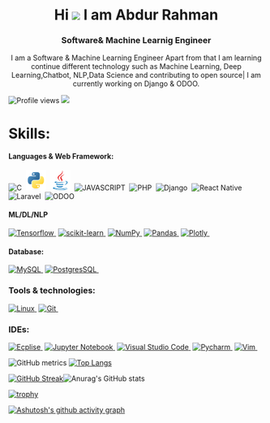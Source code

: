 
<h1 align="center"> Hi <img src="https://c.tenor.com/yWSRmymbuBkAAAAM/waving-hi.gif width="55px" height="55px" "> I am Abdur Rahman</h1> 

<h3 align="center"> Software& Machine Learnig Engineer </h3> 

<p align="center">
I am a Software & Machine Learning Engineer Apart from that I am learning continue different technology such as Machine Learning, Deep Learning,Chatbot, NLP,Data Science and contributing to open source| I am currently working on Django & ODOO.
</p>



![Profile views](https://gpvc.arturio.dev/Abdurrahmans) ![](https://visitor-badge.glitch.me/badge?page_id=Abdurrahmans.Abdurrahmans)


<h1>Skills:</h1>

<h4>Languages & Web Framework:</h4>
<p dir="auto">
 <a target="blank" rel="noopener noreferrer nofollow" herf="[https://camo.githubusercontent.com/94be0a2e5be1429…76f3d707974686f6e266c6f676f436f6c6f723d7768697465](https://en.cppreference.com/)">
  <img src="https://raw.githubusercontent.com/arasgungore/arasgungore/main/icons/c.svg" alt="C" width="40" height style="max-width: 100%;">&nbsp;</a>
 
 
 <a target="blank" rel="noopener noreferrer nofollow" herf="https://www.python.org">
  <img src="https://raw.githubusercontent.com/devicons/devicon/master/icons/python/python-original.svg" alt="PYTHON" width="40" height style="max-width: 100%;">&nbsp;</a>
 
  <a target="blank" rel="noopener noreferrer nofollow" herf="https://www.java.org">
  <img src="https://raw.githubusercontent.com/devicons/devicon/master/icons/java/java-original.svg" alt="JAVA" width="40" height style="max-width: 100%;">&nbsp;</a>
 
 
 <a target="blank" rel="noopener noreferrer nofollow" herf="https://developer.mozilla.org/en-US/docs/Web/JavaScript">
  <img src="https://static.javatpoint.com/images/javascript/javascript_logo.png" alt="JAVASCRIPT" width="40" height style="max-width: 100%;">&nbsp;</a>
 
 <a target="blank" rel="noopener noreferrer nofollow" herf="https://www.php.net">
  <img src="https://upload.wikimedia.org/wikipedia/commons/thumb/2/27/PHP-logo.svg/711px-PHP-logo.svg.png?20180502235434" alt="PHP" width="40" height style="max-width: 100%;">&nbsp;</a>
 
 <a target="blank" rel="noopener noreferrer nofollow" herf="https://docs.djangoproject.com">
  <img src="https://studygyaan.com/wp-content/uploads/2021/12/django-logo-negative.png" alt="Django" width="40" height style="max-width: 100%;">&nbsp;</a>

 <a target="blank" rel="noopener noreferrer nofollow" herf="https://reactnative.dev/">
  <img src="https://upload.wikimedia.org/wikipedia/commons/thumb/a/a7/React-icon.svg/1200px-React-icon.svg.png" alt="React Native" width="40" height style="max-width: 100%;">&nbsp;</a>
 
  <a target="blank" rel="noopener noreferrer nofollow" herf="https://laravel.com">
  <img src="https://upload.wikimedia.org/wikipedia/commons/thumb/9/9a/Laravel.svg/1200px-Laravel.svg.png" alt="Laravel" width="40" height style="max-width: 100%;">&nbsp;</a>
 
  <a target="blank" rel="noopener noreferrer nofollow" herf="https://www.odoo.com/">
  <img src="https://upload.wikimedia.org/wikipedia/commons/5/50/Odoo_logo.svg" alt="ODOO" width="40" height style="max-width: 100%;">&nbsp;</a>
 
 
</p>


<h4>ML/DL/NLP</h4>
<p dir="auto">
 <a target="blank" rel="noopener noreferrer nofollow" href="https://camo.githubusercontent.com/80ab2110fcef93088fac399375889c8ba9d46f3daa68a1a1cfac50fb475c9dc3/68747470733a2f2f696d672e736869656c64732e696f2f62616467652f54656e736f72466c6f772d4646364630303f7374796c653d666f722d7468652d6261646765266c6f676f3d74656e736f72666c6f77266c6f676f436f6c6f723d7768697465">
  <img src="https://camo.githubusercontent.com/80ab2110fcef93088fac399375889c8ba9d46f3daa68a1a1cfac50fb475c9dc3/68747470733a2f2f696d672e736869656c64732e696f2f62616467652f54656e736f72466c6f772d4646364630303f7374796c653d666f722d7468652d6261646765266c6f676f3d74656e736f72666c6f77266c6f676f436f6c6f723d7768697465"     
alt="Tensorflow" data-canonical-src="https://img.shields.io/badge/TensorFlow-FF6F00?style=for-the-badge&logo=tensorflow&logoColor=white" style="max-width: 100%;">&nbsp;</a>
   
<a target="blank" rel="noopener noreferrer nofollow" href="https://camo.githubusercontent.com/5e8b6493343a841ed161f1862e7de688f67ba8809ad0a76a8f04af618ab2c3bf/68747470733a2f2f696d672e736869656c64732e696f2f62616467652f7363696b69742d2d6c6561726e2d2532334637393331452e7376673f7374796c653d666f722d7468652d6261646765266c6f676f3d7363696b69742d6c6561726e266c6f676f436f6c6f723d7768697465">
  <img src="https://camo.githubusercontent.com/5e8b6493343a841ed161f1862e7de688f67ba8809ad0a76a8f04af618ab2c3bf/68747470733a2f2f696d672e736869656c64732e696f2f62616467652f7363696b69742d2d6c6561726e2d2532334637393331452e7376673f7374796c653d666f722d7468652d6261646765266c6f676f3d7363696b69742d6c6561726e266c6f676f436f6c6f723d7768697465"
alt="scikit-learn" data-canonical-src="https://img.shields.io/badge/scikit--learn-%23F7931E.svg?style=for-the-badge&logo=scikit-learn&logoColor=white" style="max-width: 100%;">&nbsp;</a>
 
 
 <a target="blank" rel="noopener noreferrer nofollow" href="https://camo.githubusercontent.com/a1c5e9056e3be1e1058d8517b025af60f61f75395a78245776db71a7703aff9c/68747470733a2f2f696d672e736869656c64732e696f2f62616467652f6e756d70792d2532333031333234332e7376673f7374796c653d666f722d7468652d6261646765266c6f676f3d6e756d7079266c6f676f436f6c6f723d7768697465">
  <img src="https://camo.githubusercontent.com/a1c5e9056e3be1e1058d8517b025af60f61f75395a78245776db71a7703aff9c/68747470733a2f2f696d672e736869656c64732e696f2f62616467652f6e756d70792d2532333031333234332e7376673f7374796c653d666f722d7468652d6261646765266c6f676f3d6e756d7079266c6f676f436f6c6f723d7768697465"
 alt="NumPy" data-canonical-src="https://img.shields.io/badge/numpy-%23013243.svg?style=for-the-badge&logo=numpy&logoColor=white"style="max-width: 100%;">&nbsp;</a>
   
 
 <a target="blank" rel="noopener noreferrer nofollow" href="https://camo.githubusercontent.com/f737c8a9e60949e59f80fcca0b0019df76efb3c8ae56d38736bb93e44b447000/68747470733a2f2f696d672e736869656c64732e696f2f62616467652f70616e6461732d2532333135303435382e7376673f7374796c653d666f722d7468652d6261646765266c6f676f3d70616e646173266c6f676f436f6c6f723d7768697465">
  <img src="https://camo.githubusercontent.com/f737c8a9e60949e59f80fcca0b0019df76efb3c8ae56d38736bb93e44b447000/68747470733a2f2f696d672e736869656c64732e696f2f62616467652f70616e6461732d2532333135303435382e7376673f7374796c653d666f722d7468652d6261646765266c6f676f3d70616e646173266c6f676f436f6c6f723d7768697465"
 alt="Pandas" data-canonical-src="https://img.shields.io/badge/pandas-%23150458.svg?style=for-the-badge&logo=pandas&logoColor=white" style="max-width: 100%;">&nbsp;</a>
 
  <a target="blank" rel="noopener noreferrer nofollow" href="https://camo.githubusercontent.com/2f9c3edd9ff2d48dd262b930c3f5faf9d5956ae61661f2df1d4c941f143d36c8/68747470733a2f2f696d672e736869656c64732e696f2f62616467652f506c6f746c792d2532333346344637352e7376673f7374796c653d666f722d7468652d6261646765266c6f676f3d706c6f746c79266c6f676f436f6c6f723d7768697465">
  <img src="https://camo.githubusercontent.com/2f9c3edd9ff2d48dd262b930c3f5faf9d5956ae61661f2df1d4c941f143d36c8/68747470733a2f2f696d672e736869656c64732e696f2f62616467652f506c6f746c792d2532333346344637352e7376673f7374796c653d666f722d7468652d6261646765266c6f676f3d706c6f746c79266c6f676f436f6c6f723d7768697465"
 alt="Plotly" data-canonical-src="https://img.shields.io/badge/Plotly-%233F4F75.svg?style=for-the-badge&logo=plotly&logoColor=white" style="max-width: 100%;">&nbsp;</a>
 
</p>

<h4>Database:</h4>
<p dir="auto">
 <a target="blank" rel="noopener noreferrer nofollow" href="https://camo.githubusercontent.com/988b23566a8e239f9717abbed64d36834115c8a8c7082a71c358e04f47f8398c/68747470733a2f2f696d672e736869656c64732e696f2f62616467652f4d7953514c2d3030303030463f7374796c653d666f722d7468652d6261646765266c6f676f3d6d7973716c266c6f676f436f6c6f723d7768697465">
  <img src="https://camo.githubusercontent.com/988b23566a8e239f9717abbed64d36834115c8a8c7082a71c358e04f47f8398c/68747470733a2f2f696d672e736869656c64732e696f2f62616467652f4d7953514c2d3030303030463f7374796c653d666f722d7468652d6261646765266c6f676f3d6d7973716c266c6f676f436f6c6f723d7768697465"
    alt="MySQL" data-canonical-src="https://img.shields.io/badge/MySQL-00000F?style=for-the-badge&logo=mysql&logoColor=white" style="max-width: 100%;">&nbsp;</a>
 
  <a target="blank" rel="noopener noreferrer nofollow" href="https://camo.githubusercontent.com/281c069a2703e948b536500b9fd808cb4fb2496b3b66741db4013a2c89e91986/68747470733a2f2f696d672e736869656c64732e696f2f62616467652f506f737467726553514c2d3331363139323f7374796c653d666f722d7468652d6261646765266c6f676f3d706f737467726573716c266c6f676f436f6c6f723d7768697465">
  <img src="https://camo.githubusercontent.com/281c069a2703e948b536500b9fd808cb4fb2496b3b66741db4013a2c89e91986/68747470733a2f2f696d672e736869656c64732e696f2f62616467652f506f737467726553514c2d3331363139323f7374796c653d666f722d7468652d6261646765266c6f676f3d706f737467726573716c266c6f676f436f6c6f723d7768697465"
 alt="PostgresSQL" data-canonical-src="https://img.shields.io/badge/PostgreSQL-316192?style=for-the-badge&logo=postgresql&logoColor=white" style="max-width: 100%;">&nbsp;</a>
</p>
<h3>Tools & technologies:</h3>

<p dir="auto">
<a target="blank" rel="noopener noreferrer nofollow" href="https://camo.githubusercontent.com/878e15b4f7576e844856dc60d855ba0587d3d2bc56211fbe69734ebccb13b068/68747470733a2f2f696d672e736869656c64732e696f2f62616467652f4c696e75782d4643433632343f7374796c653d666f722d7468652d6261646765266c6f676f3d6c696e7578266c6f676f436f6c6f723d626c61636b">
  <img src="https://camo.githubusercontent.com/878e15b4f7576e844856dc60d855ba0587d3d2bc56211fbe69734ebccb13b068/68747470733a2f2f696d672e736869656c64732e696f2f62616467652f4c696e75782d4643433632343f7374796c653d666f722d7468652d6261646765266c6f676f3d6c696e7578266c6f676f436f6c6f723d626c61636b"
 alt="Linux" data-canonical-src="https://img.shields.io/badge/Linux-FCC624?style=for-the-badge&logo=linux&logoColor=black" style="max-width: 100%;">&nbsp;</a>
 
 
 <a target="blank" rel="noopener noreferrer nofollow" href="https://camo.githubusercontent.com/06c6858186510906c21d8c951168d55d976d7dfb9176ed6125c55b8a7de0baae/68747470733a2f2f696d672e736869656c64732e696f2f62616467652f4749542d4534344333303f7374796c653d666f722d7468652d6261646765266c6f676f3d676974266c6f676f436f6c6f723d7768697465">
  <img src="https://camo.githubusercontent.com/06c6858186510906c21d8c951168d55d976d7dfb9176ed6125c55b8a7de0baae/68747470733a2f2f696d672e736869656c64732e696f2f62616467652f4749542d4534344333303f7374796c653d666f722d7468652d6261646765266c6f676f3d676974266c6f676f436f6c6f723d7768697465"
 alt="Git" data-canonical-src="https://img.shields.io/badge/GIT-E44C30?style=for-the-badge&logo=git&logoColor=white" style="max-width: 100%;">&nbsp;</a>
</p>
<h3>IDEs:</h3>

<p dir="auto">
<a target="blank" rel="noopener noreferrer nofollow" href="https://camo.githubusercontent.com/c1762c032012c12072a0ffe9717331353b85afe8d703b20164972e3f3743a6ab/68747470733a2f2f696d672e736869656c64732e696f2f62616467652f45636c697073652d4645374131362e7376673f7374796c653d666f722d7468652d6261646765266c6f676f3d45636c69707365266c6f676f436f6c6f723d7768697465">
  <img src="https://camo.githubusercontent.com/c1762c032012c12072a0ffe9717331353b85afe8d703b20164972e3f3743a6ab/68747470733a2f2f696d672e736869656c64732e696f2f62616467652f45636c697073652d4645374131362e7376673f7374796c653d666f722d7468652d6261646765266c6f676f3d45636c69707365266c6f676f436f6c6f723d7768697465"
 alt="Ecplise" data-canonical-src="https://img.shields.io/badge/Eclipse-FE7A16.svg?style=for-the-badge&logo=Eclipse&logoColor=white" style="max-width: 100%;">&nbsp;</a>
 
 
 <a target="blank" rel="noopener noreferrer nofollow" href="https://camo.githubusercontent.com/e922b45bfb79029cf4436e255b0d17b00b651e13b24f1751a9f87b14055fb4b1/68747470733a2f2f696d672e736869656c64732e696f2f62616467652f6a7570797465722d2532334641304630302e7376673f7374796c653d666f722d7468652d6261646765266c6f676f3d6a757079746572266c6f676f436f6c6f723d7768697465">
  <img src="https://camo.githubusercontent.com/e922b45bfb79029cf4436e255b0d17b00b651e13b24f1751a9f87b14055fb4b1/68747470733a2f2f696d672e736869656c64732e696f2f62616467652f6a7570797465722d2532334641304630302e7376673f7374796c653d666f722d7468652d6261646765266c6f676f3d6a757079746572266c6f676f436f6c6f723d7768697465"
 alt="Jupyter Notebook" data-canonical-src="https://img.shields.io/badge/jupyter-%23FA0F00.svg?style=for-the-badge&logo=jupyter&logoColor=white" style="max-width: 100%;">&nbsp;</a>
 
 
  <a target="blank" rel="noopener noreferrer nofollow" href="https://camo.githubusercontent.com/a0484e6383e852e622da1e934b7724921ab9b69d69246d90f899424b01f6deb1/68747470733a2f2f696d672e736869656c64732e696f2f62616467652f56697375616c25323053747564696f253230436f64652d3030373864372e7376673f7374796c653d666f722d7468652d6261646765266c6f676f3d76697375616c2d73747564696f2d636f6465266c6f676f436f6c6f723d7768697465">
  <img src="https://camo.githubusercontent.com/a0484e6383e852e622da1e934b7724921ab9b69d69246d90f899424b01f6deb1/68747470733a2f2f696d672e736869656c64732e696f2f62616467652f56697375616c25323053747564696f253230436f64652d3030373864372e7376673f7374796c653d666f722d7468652d6261646765266c6f676f3d76697375616c2d73747564696f2d636f6465266c6f676f436f6c6f723d7768697465"
 alt="Visual Studio Code" data-canonical-src="https://img.shields.io/badge/Visual%20Studio%20Code-0078d7.svg?style=for-the-badge&logo=visual-studio-code&logoColor=white" style="max-width: 100%;">&nbsp;</a>
 
  <a target="blank" rel="noopener noreferrer nofollow" href="https://camo.githubusercontent.com/36f18d672255d9642f3e5ec4886605d43e5000a0c0495536f0d00208720278d3/68747470733a2f2f696d672e736869656c64732e696f2f62616467652f7079636861726d2d3134333f7374796c653d666f722d7468652d6261646765266c6f676f3d7079636861726d266c6f676f436f6c6f723d626c61636b26636f6c6f723d626c61636b266c6162656c436f6c6f723d677265656e">
  <img src="https://camo.githubusercontent.com/36f18d672255d9642f3e5ec4886605d43e5000a0c0495536f0d00208720278d3/68747470733a2f2f696d672e736869656c64732e696f2f62616467652f7079636861726d2d3134333f7374796c653d666f722d7468652d6261646765266c6f676f3d7079636861726d266c6f676f436f6c6f723d626c61636b26636f6c6f723d626c61636b266c6162656c436f6c6f723d677265656e"
 alt="Pycharm" data-canonical-src="https://img.shields.io/badge/pycharm-143?style=for-the-badge&logo=pycharm&logoColor=black&color=black&labelColor=green" max-width: 100%;">&nbsp;</a>
 
 
  <a target="blank" rel="noopener noreferrer nofollow" href="https://camo.githubusercontent.com/9b771d3052d4089b3788a69dd69dbc2f019c59fe369ae39f3abfa64057f12550/68747470733a2f2f696d672e736869656c64732e696f2f62616467652f56494d2d2532333131414230302e7376673f7374796c653d666f722d7468652d6261646765266c6f676f3d76696d266c6f676f436f6c6f723d7768697465">
  <img src="https://camo.githubusercontent.com/9b771d3052d4089b3788a69dd69dbc2f019c59fe369ae39f3abfa64057f12550/68747470733a2f2f696d672e736869656c64732e696f2f62616467652f56494d2d2532333131414230302e7376673f7374796c653d666f722d7468652d6261646765266c6f676f3d76696d266c6f676f436f6c6f723d7768697465"
 alt="Vim" data-canonical-src="https://img.shields.io/badge/VIM-%2311AB00.svg?style=for-the-badge&logo=vim&logoColor=white" style="max-width: 100%;">&nbsp;</a>
 
</p>


![GitHub metrics](https://metrics.lecoq.io/Abdurrahmans) [![Top Langs](https://github-readme-stats.vercel.app/api/top-langs/?username=Abdurrahmans)](https://github.com/anuraghazra/github-readme-stats)

[![GitHub Streak](https://streak-stats.demolab.com?user=Abdurrahmans&theme=tokyonight&border_radius=4.5)](https://git.io/streak-stats)![Anurag's GitHub stats](https://github-readme-stats.vercel.app/api?username=Abdurrahmans&theme=tokyonight&show_icons=true)   

                                                                                                                          
[![trophy](https://github-profile-trophy.vercel.app/?username=Abdurrahmans&theme=tokyonight&column=7&margin-w=40)](https://github.com/ryo-ma/github-profile-trophy)

[![Ashutosh's github activity graph](https://activity-graph.herokuapp.com/graph?username=Abdurrahmans&theme=react-dark)](https://github.com/ashutosh00710/github-readme-activity-graph)

 










